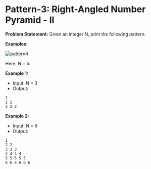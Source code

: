 # Pattern-3: Right-Angled Number Pyramid - II

**Problem Statement:** Given an integer N, print the following pattern.

**Examples:**

![pattern4](https://github.com/user-attachments/assets/90fbeb47-4ffb-4bc7-a6b7-59f9041232cf)


Here, N = 5.

**Example 1:**
- Input: N = 3
- Output:
```
1
2 2
3 3 3
```

**Example 2:**
- Input: N = 6
- Output:
```
1 
2 2
3 3 3
4 4 4 4
5 5 5 5 5
6 6 6 6 6 6
```


